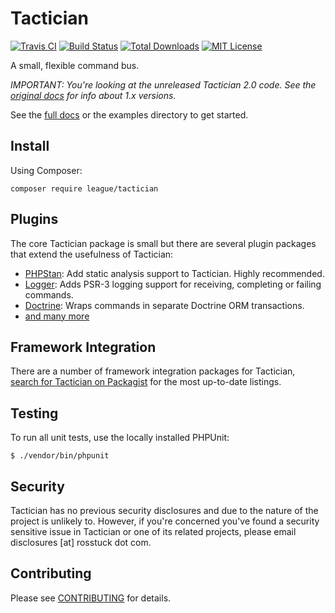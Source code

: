 # Tactician

[![Travis CI](https://api.travis-ci.org/thephpleague/tactician.svg?branch=master)](https://travis-ci.org/thephpleague/tactician)
[![Build Status](https://img.shields.io/github/workflow/status/thephpleague/tactician/CI/master)](https://github.com/thephpleague/tactician/actions)
[![Total Downloads](https://img.shields.io/packagist/dt/league/tactician.svg)](https://packagist.org/packages/league/tactician)
[![MIT License](https://img.shields.io/badge/license-MIT-brightgreen.svg)](https://github.com/thephpleague/tactician/blob/master/LICENSE)

A small, flexible command bus.

*IMPORTANT: You're looking at the unreleased Tactician 2.0 code. See the [original docs](http://tactician.thephpleague.com) for info about 1.x versions.*

See the [full docs](http://tactician.thephpleague.com) or the examples directory to get started.

## Install

Using Composer:

`composer require league/tactician`

## Plugins
The core Tactician package is small but there are several plugin packages that extend the usefulness of Tactician:

- [PHPStan](https://github.com/thephpleague/tactician-phpstan): Add static analysis support to Tactician. Highly recommended.
- [Logger](https://github.com/thephpleague/tactician-logger): Adds PSR-3 logging support for receiving, completing or failing commands.
- [Doctrine](https://github.com/thephpleague/tactician-doctrine): Wraps commands in separate Doctrine ORM transactions.
- [and many more](https://packagist.org/search/?q=tactician)

## Framework Integration
There are a number of framework integration packages for Tactician, [search for Tactician on Packagist](https://packagist.org/search/?q=tactician) for the most up-to-date listings.

## Testing
To run all unit tests, use the locally installed PHPUnit:

~~~
$ ./vendor/bin/phpunit
~~~

## Security
Tactician has no previous security disclosures and due to the nature of the project is unlikely to. However, if you're concerned you've found a security sensitive issue in Tactician or one of its related projects, please email disclosures [at] rosstuck dot com.

## Contributing

Please see [CONTRIBUTING](CONTRIBUTING.md) for details.
